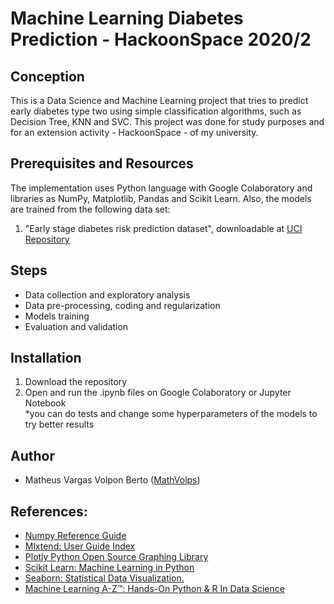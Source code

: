 # Machine Learning Diabetes Prediction - HackoonSpace 2020/2
## Conception
This is a Data Science and Machine Learning project that tries to predict early diabetes type two using simple classification algorithms, such as Decision Tree, KNN and SVC. This project was done for study purposes and for an extension activity - HackoonSpace - of my university.

## Prerequisites and Resources
The implementation uses Python language with Google Colaboratory and libraries as NumPy, Matplotlib, Pandas and Scikit Learn. Also, the models are trained from the following data set:

1. "Early stage diabetes risk prediction dataset", downloadable at [UCI Repository](https://archive.ics.uci.edu/ml/datasets/Early+stage+diabetes+risk+prediction+dataset.)

## Steps
* Data collection and exploratory analysis
* Data pre-processing, coding and regularization
* Models training
* Evaluation and validation

## Installation
1. Download the repository
2. Open and run the .ipynb files on Google Colaboratory or Jupyter Notebook <br>
*you can do tests and change some hyperparameters of the models to try better results

## Author
* Matheus Vargas Volpon Berto ([MathVolps](https://github.com/MathVolps))

## References:
* [Numpy Reference Guide](https://numpy.org/doc/stable/numpy-ref.pdf)
* [Mlxtend: User Guide Index](http://rasbt.github.io/mlxtend/USER_GUIDE_INDEX/)
* [Plotly Python Open Source Graphing Library](https://plotly.com/python/)
* [Scikit Learn: Machine Learning in Python](https://scikit-learn.org/stable/)
* [Seaborn: Statistical Data Visualization.](https://seaborn.pydata.org/)
* [Machine Learning A-Z™: Hands-On Python & R In Data Science](https://www.udemy.com/course/machinelearning/)
